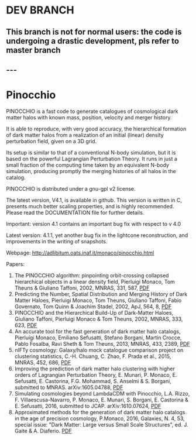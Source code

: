 # DEV BRANCH

## This branch is not for normal users: the code is undergoing a drastic development, pls refer to master branch
## ---


# Pinocchio

PINOCCHIO is a fast code to generate catalogues of cosmological dark matter halos with known mass, position, velocity and merger history.

It is able to reproduce, with very good accuracy, the hierarchical formation of dark matter halos from a realization of an initial (linear) density perturbation field, given on a 3D grid.

Its setup is similar to that of a conventional N-body simulation, but it is based on the powerful Lagrangian Perturbation Theory. It runs in just a small fraction of the computing time taken by an equivalent N-body simulation, producing promptly the merging histories of all halos in the catalog.

PINOCCHIO is distributed under a gnu-gpl v2 license.

The latest version, V4.1, is available in github. This version is written in C, presents much better scaling properties, and is highly recommended. Please read the DOCUMENTATION file for further details.

Important: version 4.1 contains an important bug fix with respect to v 4.0

Latest version: 4.1.1, yet another bug fix in the lightcone reconstruction, and improvements in the writing of snapshots.

Webpage:
http://adlibitum.oats.inaf.it/monaco/pinocchio.html

Papers:

1. The PINOCCHIO algorithm: pinpointing orbit-crossing collapsed hierarchical objects in a linear density field, Pierluigi Monaco, Tom Theuns & Giuliano Taffoni, 2002, MNRAS, 331, 587, [PDF](http://adlibitum.oats.inaf.it/monaco/Papers/monaco.2002.MNRAS.331.587.pdf)
2. Predicting the Number, Spatial Distribution and Merging History of Dark Matter Haloes, Pierluigi Monaco, Tom Theuns, Giuliano Taffoni, Fabio Governato, Tom Quinn & Joachim Stadel, 2002, ApJ, 564, 8, [PDF](http://adlibitum.oats.inaf.it/monaco/Papers/monaco.2002.ApJ.564.8.pdf)
3. PINOCCHIO and the Hierarchical Build-Up of Dark-Matter Haloes, Giuliano Taffoni, Pierluigi Monaco & Tom Theuns, 2002, MNRAS, 333, 623, [PDF](http://adlibitum.oats.inaf.it/monaco/Papers/taffoni.2002.MNRAS.333.623.pdf)
4. An accurate tool for the fast generation of dark matter halo catalogs, Pierluigi Monaco, Emiliano Sefusatti, Stefano Borgani, Martin Crocce, Pablo Fosalba, Ravi Sheth & Tom Theuns, 2013, MNRAS, 433, 2389, [PDF](http://adlibitum.oats.inaf.it/monaco/Papers/monaco.2013.MNRAS.433.2389.pdf)
5. nIFTy cosmology: Galaxy/halo mock catalogue comparison project on clustering statistics, C.-H. Chuang, C. Zhao, F. Prada et al., 2015, MNRAS, 452, 686, [PDF](http://adlibitum.oats.inaf.it/monaco/Papers/chuang.2015.MNRAS.452.686.pdf)
6. Improving the prediction of dark matter halo clustering with higher orders of Lagrangian Perturbation Theory, E. Munari, P. Monaco, E. Sefusatti, E. Castorina, F.G. Mohammad, S. Anselmi & S. Borgani, submitted to MNRAS. arXiv:1605.04788, [PDF](http://arxiv.org/abs/1605.04788)
7. Simulating cosmologies beyond LambdaCDM with Pinocchio, L.A. Rizzo, F. Villaescusa-Navarro, P. Monaco, E. Munari, S. Borgani, E. Castorina & E. Sefusatti, 2016, submitted to JCAP. arXiv:1610.07624, [PDF](https://arxiv.org/abs/1610.07624)
8. Approximated methods for the generation of dark matter halo catalogs in the age of precision cosmology, P.Monaco, 2016, Galaxies, N. 4, 53, special issue: "Dark Matter: Large versus Small Scale Structures", ed. J. Gaite & A. Diaferio. [PDF](http://adlibitum.oats.inaf.it/monaco/Papers/monaco.2016.Galaxies.4.53.pdf)
